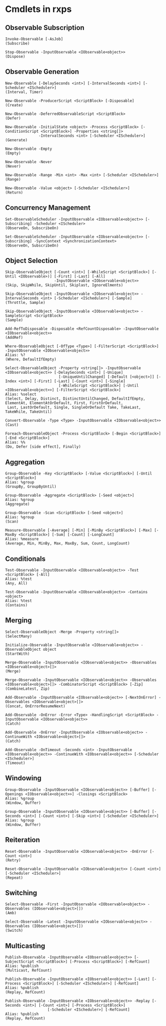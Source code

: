 ﻿# Cmdlets in rxps

## Observable Subscription

    Invoke-Observable [-AsJob]
    (Subscribe)

    Stop-Observable -InputObservable <IObservable<object>>
    (Dispose)

## Observable Generation

    New-Observable [-DelaySeconds <int>] [-IntervalSeconds <int>] [-Scheduler <IScheduler>]
    (Interval, Timer)

    New-Observable -ProducerScript <ScriptBlock> [-Disposable]
    (Create)

    New-Observable -DeferredObservableScript <ScriptBlock>
    (Defer)

    New-Observable -InitialState <object> -Process <ScriptBlock> [-ConditionScript <ScriptBlock>] -Properties <string[]> 
                   -IntervalSeconds <int> [-Scheduler <IScheduler>]
    (Generate)

    New-Observable -Empty
    (Empty)

    New-Observable -Never
    (Never)

    New-Observable -Range -Min <int> -Max <int> [-Scheduler <IScheduler>]
    (Range)

    New-Observable -Value <object> [-Scheduler <IScheduler>]
    (Return)

## Concurrency Management

    Set-ObservableScheduler -InputObservable <IObservable<object>> [-Subscribing] -Scheduler <IScheduler>
    (ObserveOn, SubscribeOn)

    Set-ObservableScheduler -InputObservable <IObservable<object>> [-Subscribing] -SyncContext <SynchronizationContext>
    (ObserveOn, SubscribeOn)

## Object Selection

    Skip-ObservableObject [-Count <int>] [-WhileScript <ScriptBlock>] [-Until <IObservable>)] [-First] [-Last] [-All] 
                          -InputObservable <IObservable<object>>
    (Skip, SkipWhile, SkipUntil, Skiplast, IgnoreElments)

    Skip-ObservableObject -InputObservable <IObservable<object>> -IntervalSeconds <int> [-Scheduler <IScheduler>] [-Sample]
    (Throttle, Sample)

    Skip-ObservableObject -InputObservable <IObservable<object>> -SampleScript <ScriptBlock>
    (Sample)

    Add-RefToDisposable -Disposable <RefCountDisposable> -InputObservable <IObservable<object>>
    (AddRef)

    Where-ObservableObject [-OfType <Type>] [-FilterScript <ScriptBlock>] -InputObservable <IObservable<object>>
    Alias: %?
    (Where, DefaultIfEmpty)

    Select-ObservableObject -Property <string[]> -InputObservable <IObservable<object>> [-DelaySeconds <int>] [-Unique] 
                            [-UniqueUntilChanged] [-Default [<object>]] [-Index <int>] [-First] [-Last] [-Count <int>] [-Single]
                            [-WhileScript <ScriptBlock>] [-Until <IObservable<object>>] [-FilterScript <ScriptBlock>]
    Alias: %select
    (Select, Delay, Distinct, DistinctUntilChanged, DefaultIfEmpty, ElementAt, ElementAtOrDefault, First, FirstOrDefault,
     Last, LastOrDefault, Single, SingleOrDefault Take, TakeLast, TakeWhile, TakeUntil)

    Convert-Observable -Type <Type> -InputObservable <IObservable<object>>
    (Cast)

    Foreach-ObservableObject -Process <ScriptBlock> [-Begin <ScriptBlock>] [-End <ScriptBlock>]
    Alias: %%
    (Do, Defer [side effect], Finally)

## Aggregation

    Group-Observable -Key <ScriptBlock> [-Value <ScriptBlock>] [-Until <ScriptBlock>]
    Alias: %group
    (GroupBy, GroupByUntil)

    Group-Observable -Aggregate <ScriptBlock> [-Seed <object>]
    Alias: %group
    (Aggregate)

    Group-Observable -Scan <ScriptBlock> [-Seed <object>]
    Alias: %group
    (Scan)

    Measure-Observable [-Average] [-Min] [-MinBy <ScriptBlock>] [-Max] [-MaxBy <ScriptBlock>] [-Sum] [-Count] [-LongCount]
    Alias: %measure
    (Average, Min, MinBy, Max, MaxBy, Sum, Count, LongCount)

## Conditionals

    Test-Observable -InputObservable <IObservable<object>> -Test <ScriptBlock> [-All]
    Alias: %test
    (Any, All)

    Test-Observable -InputObservable <IObservable<object>> -Contains <object>
    Alias: %test
    (Contains)

## Merging

    Select-ObservableObject -Merge -Property <string[]> 
    (SelectMany)

    Initialize-Observable -InputObservable <IObservable<object>> -ObservableObject object
    (StartWith)

    Merge-Observable -InputObservable <IObservable<object>> -Observables <IObservable<object>[]>
    (Merge)

    Merge-Observable -InputObservable <IObservable<object>> -Observables <IObservable<object>[]> -CombinatorScript <ScriptBlock> [-Zip]
    (CombineLatest, Zip)

    Add-Observable -InputObservable <IObservable<object>> [-NextOnError] -Observables <IObservable<object>[]>
    (Concat, OnErrorResumeNext)

    Add-Observable -OnError -Error <Type> -HandlingScript <ScriptBlock> -InputObservable <IObservable<object>>
    (Catch)

    Add-Observable -OnError -InputObservable <IObservable<object>> -ContinueWith <IObservable<object>[]>
    (Catch)

    Add-Observable -OnTimeout -Seconds <int> -InputObservable <IObservable<object>> -ContinueWith <IObservable<object>> [-Scheduler <IScheduler>]
    (Timeout)

## Windowing 
    
    Group-Observable -InputObservable <IObservable<object>> [-Buffer] [-Openings <IObservable<object>>] -Closings <ScriptBlock>
    Alias: %group
    (Window, Buffer)

    Group-Observable -InputObservable <IObservable<object>> [-Buffer] [-Seconds <int>] [-Count <int>] [-Skip <int>] [-Scheduler <IScheduler>]
    Alias: %group
    (Window, Buffer)

## Reiteration

    Reset-Observable -InputObservable <IObservable<object>> -OnError [-Count <int>]
    (Retry)

    Reset-Observable -InputObservable <IObservable<object>> [-Count <int>] [-Scheduler <IScheduler>]
    (Repeat)

## Switching

    Select-Observable -First -InputObservable <IObservable<object>> -Observables (IObservable<object>[])
    (Amb)

    Select-Observable -Latest -InputObservable <IObservable<object>> -Observables (IObservable<object>[])
    (Switch)

## Multicasting

    Publish-Observable -InputObservable <IObservable<object>> [-SubjectScript <ScriptBlock>] [-Process <ScriptBlock>] [-RefCount]
    Alias: %publish
    (Multicast, RefCount)

    Publish-Observable -InputObservable <IObservable<object>> [-Last] [-Process <ScriptBlock>] [-Scheduler <IScheduler>] [-RefCount]
    Alias: %publish
    (Replay, RefCount)

    Publish-Observable -InputObservable <IObservable<object>> -Replay [-Seconds <int>] [-Count <int>] [-Process <ScriptBlock>] 
                       [-Scheduler <IScheduler>] [-RefCount]
    Alias: %publish
    (Replay, RefCount)